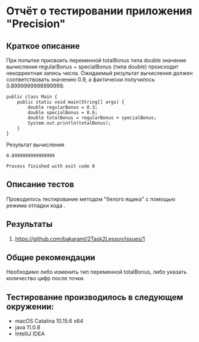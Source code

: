 # Отчёт о тестировании приложения "Precision"

## Краткое описание

При попытке присвоить переменной totalBonus типа double значение вычисления regularBonus + specialBonus (типа double) происходит некорректная запись числа.  Ожидаемый результат вычисления должен соответствовать значению 0.9, а фактически получилось 0.8999999999999999. 

```
public class Main {
    public static void main(String[] args) {
        double regularBonus = 0.3;
        double specialBonus = 0.6;
        double totalBonus = regularBonus + specialBonus;
        System.out.println(totalBonus);
    }
}
```
Результат вычисления

```
0.8999999999999999

Process finished with exit code 0
```

## Описание тестов

Проводилось тестирование методом "белого ящика" с помощью режима отладки кода .

## Результаты

1. https://github.com/bakaraml/2Task2Lesson/issues/1

## Общие рекомендации

Необходимо либо изменить тип переменной totalBonus, либо указать количество цифр после точки.

## Тестирование производилось в следующем окружении:

* macOS Catalina 10.15.6 x64 
* java 11.0.8
* IntelliJ IDEA
